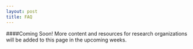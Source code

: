 ```yaml
---
layout: post
title: FAQ
---
```


####Coming Soon!
More content and resources for research organizations will be added to this page in the upcoming weeks.
